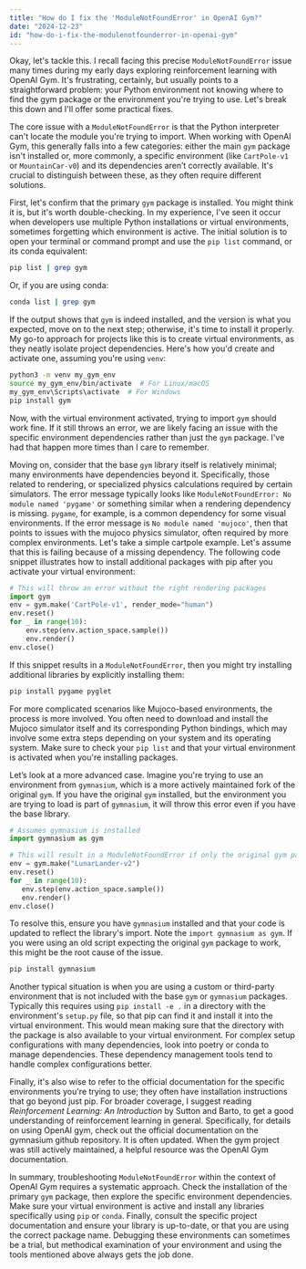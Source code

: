 ```yaml
---
title: "How do I fix the 'ModuleNotFoundError' in OpenAI Gym?"
date: "2024-12-23"
id: "how-do-i-fix-the-modulenotfounderror-in-openai-gym"
---
```


Okay, let's tackle this. I recall facing this precise `ModuleNotFoundError` issue many times during my early days exploring reinforcement learning with OpenAI Gym. It's frustrating, certainly, but usually points to a straightforward problem: your Python environment not knowing where to find the gym package or the environment you're trying to use. Let's break this down and I'll offer some practical fixes.

The core issue with a `ModuleNotFoundError` is that the Python interpreter can't locate the module you're trying to import. When working with OpenAI Gym, this generally falls into a few categories: either the main `gym` package isn't installed or, more commonly, a specific environment (like `CartPole-v1` or `MountainCar-v0`) and its dependencies aren’t correctly available. It's crucial to distinguish between these, as they often require different solutions.

First, let's confirm that the primary `gym` package is installed. You might think it is, but it's worth double-checking. In my experience, I've seen it occur when developers use multiple Python installations or virtual environments, sometimes forgetting which environment is active. The initial solution is to open your terminal or command prompt and use the `pip list` command, or its conda equivalent:

```bash
pip list | grep gym
```

Or, if you are using conda:

```bash
conda list | grep gym
```

If the output shows that `gym` is indeed installed, and the version is what you expected, move on to the next step; otherwise, it's time to install it properly. My go-to approach for projects like this is to create virtual environments, as they neatly isolate project dependencies. Here's how you'd create and activate one, assuming you're using `venv`:

```bash
python3 -m venv my_gym_env
source my_gym_env/bin/activate  # For Linux/macOS
my_gym_env\Scripts\activate  # For Windows
pip install gym
```

Now, with the virtual environment activated, trying to import `gym` should work fine. If it still throws an error, we are likely facing an issue with the specific environment dependencies rather than just the `gym` package. I've had that happen more times than I care to remember.

Moving on, consider that the base `gym` library itself is relatively minimal; many environments have dependencies beyond it. Specifically, those related to rendering, or specialized physics calculations required by certain simulators. The error message typically looks like `ModuleNotFoundError: No module named 'pygame'` or something similar when a rendering dependency is missing. `pygame`, for example, is a common dependency for some visual environments. If the error message is `No module named 'mujoco'`, then that points to issues with the mujoco physics simulator, often required by more complex environments. Let's take a simple cartpole example. Let's assume that this is failing because of a missing dependency. The following code snippet illustrates how to install additional packages with pip after you activate your virtual environment:

```python
# This will throw an error without the right rendering packages
import gym
env = gym.make('CartPole-v1', render_mode="human")
env.reset()
for _ in range(10):
    env.step(env.action_space.sample())
    env.render()
env.close()
```

If this snippet results in a `ModuleNotFoundError`, then you might try installing additional libraries by explicitly installing them:

```bash
pip install pygame pyglet
```

For more complicated scenarios like Mujoco-based environments, the process is more involved. You often need to download and install the Mujoco simulator itself and its corresponding Python bindings, which may involve some extra steps depending on your system and its operating system. Make sure to check your `pip list` and that your virtual environment is activated when you're installing packages.

Let’s look at a more advanced case. Imagine you're trying to use an environment from `gymnasium`, which is a more actively maintained fork of the original `gym`. If you have the original `gym` installed, but the environment you are trying to load is part of `gymnasium`, it will throw this error even if you have the base library.

```python
# Assumes gymnasium is installed
import gymnasium as gym

# This will result in a ModuleNotFoundError if only the original gym package is installed
env = gym.make("LunarLander-v2")
env.reset()
for _ in range(10):
   env.step(env.action_space.sample())
   env.render()
env.close()

```
To resolve this, ensure you have `gymnasium` installed and that your code is updated to reflect the library's import. Note the `import gymnasium as gym`. If you were using an old script expecting the original `gym` package to work, this might be the root cause of the issue.

```bash
pip install gymnasium
```

Another typical situation is when you are using a custom or third-party environment that is not included with the base `gym` or `gymnasium` packages. Typically this requires using `pip install -e .` in a directory with the environment's `setup.py` file, so that pip can find it and install it into the virtual environment. This would mean making sure that the directory with the package is also available to your virtual environment. For complex setup configurations with many dependencies, look into poetry or conda to manage dependencies. These dependency management tools tend to handle complex configurations better.

Finally, it's also wise to refer to the official documentation for the specific environments you're trying to use; they often have installation instructions that go beyond just pip. For broader coverage, I suggest reading *Reinforcement Learning: An Introduction* by Sutton and Barto, to get a good understanding of reinforcement learning in general. Specifically, for details on using OpenAI gym, check out the official documentation on the gymnasium github repository. It is often updated. When the gym project was still actively maintained, a helpful resource was the OpenAI Gym documentation.

In summary, troubleshooting `ModuleNotFoundError` within the context of OpenAI Gym requires a systematic approach. Check the installation of the primary `gym` package, then explore the specific environment dependencies. Make sure your virtual environment is active and install any libraries specifically using `pip` or `conda`. Finally, consult the specific project documentation and ensure your library is up-to-date, or that you are using the correct package name. Debugging these environments can sometimes be a trial, but methodical examination of your environment and using the tools mentioned above always gets the job done.
